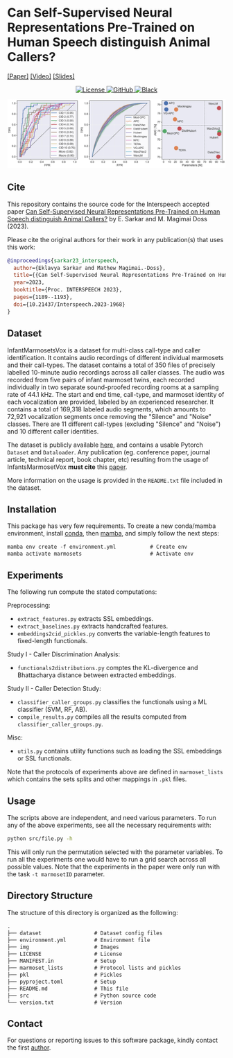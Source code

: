 # Can Self-Supervised Neural Representations Pre-Trained on Human Speech distinguish Animal Callers? 

[[Paper]](https://www.isca-speech.org/archive/interspeech_2023/sarkar23_interspeech.html)
[[Video]](https://youtu.be/fU_Pt_OuW1U)
[[Slides]](https://eklavyafcb.github.io/docs/Sarkar_Interspeech_2023_Presentation.pdf)

<p align="center">
    <a href="https://github.com/idiap/ssl-caller-detection/blob/main/LICENSE">
        <img alt="License" src="https://img.shields.io/badge/License-GPLv3-blue.svg">
    </a>
    <a href="https://github.com/idiap/ssl-caller-detection">
        <img alt="GitHub" src="https://img.shields.io/badge/GitHub-Open%20source-green">
    </a>
    <a href="https://github.com/psf/black">
        <img alt="Black" src="https://img.shields.io/badge/code%20style-black-000000.svg">
    </a>
</p>

<img src="img/figure.jpg" alt="header" width="1000"/>

## Cite

This repository contains the source code for the Interspeech accepted paper [Can Self-Supervised Neural Representations Pre-Trained on Human Speech distinguish Animal Callers?](https://www.isca-speech.org/archive/interspeech_2023/sarkar23_interspeech.html) by E. Sarkar and M. Magimai Doss (2023).

Please cite the original authors for their work in any publication(s) that uses this work:

```bib
@inproceedings{sarkar23_interspeech,
  author={Eklavya Sarkar and Mathew Magimai.-Doss},
  title={{Can Self-Supervised Neural Representations Pre-Trained on Human Speech distinguish Animal Callers?}},
  year=2023,
  booktitle={Proc. INTERSPEECH 2023},
  pages={1189--1193},
  doi={10.21437/Interspeech.2023-1968}
}
```

## Dataset

InfantMarmosetsVox is a dataset for multi-class call-type and caller identification. It contains audio recordings of different individual marmosets and their call-types. The dataset contains a total of 350 files of precisely labelled 10-minute audio recordings across all caller classes. The audio was recorded from five pairs of infant marmoset twins, each recorded individually in two separate sound-proofed recording rooms at a sampling rate of 44.1 kHz. The start and end time, call-type, and marmoset identity of each vocalization are provided, labeled by an experienced researcher. It contains a total of 169,318 labeled audio segments, which amounts to 72,921 vocalization segments once removing the "Silence" and "Noise" classes. There are 11 different call-types (excluding "Silence" and "Noise") and 10 different caller identities. 

The dataset is publicly available [here](https://www.idiap.ch/en/dataset/infantmarmosetsvox/index_html), and contains a usable Pytorch `Dataset` and `Dataloader`. Any publication (eg. conference paper, journal article, technical report, book chapter, etc) resulting from the usage of InfantsMarmosetVox **must cite** this [paper](https://www.isca-speech.org/archive/interspeech_2023/sarkar23_interspeech.html). 

More information on the usage is provided in the `README.txt` file included in the dataset.

## Installation

This package has very few requirements. 
To create a new conda/mamba environment, install [conda](https://conda.io), then [mamba](https://mamba.readthedocs.io/en/latest/installation.html#existing-conda-install), and simply follow the next steps:

```
mamba env create -f environment.yml           # Create env
mamba activate marmosets                      # Activate env
```

## Experiments
The following run compute the stated computations:

Preprocessing:
- `extract_features.py` extracts SSL embeddings.
- `extract_baselines.py` extracts handcrafted features.
- `embeddings2cid_pickles.py` converts the variable-length features to fixed-length functionals.

Study I - Caller Discrimination Analysis:
- `functionals2distributions.py` comptes the KL-divergence and Bhattacharya distance between extracted embeddings.

Study II - Caller Detection Study:
- `classifier_caller_groups.py` classifies the functionals using a ML classifier (SVM, RF, AB).
- `compile_results.py` compiles all the results computed from `classifier_caller_groups.py`.

Misc:
- `utils.py` contains utility functions such as loading the SSL embeddings or SSL functionals.

Note that the protocols of experiments above are defined in `marmoset_lists` which contains the sets splits and other mappings in `.pkl` files.

## Usage
The scripts above are independent, and need various parameters. To run any of the above experiments, see all the necessary requirements with:

```bash
python src/file.py -h
```

This will only run the permutation selected with the parameter variables.
To run all the experiments one would have to run a grid search across all possible values.
Note that the experiments in the paper were only run with the task `-t marmosetID` parameter.

## Directory Structure

The structure of this directory is organized as the following:

```
.
├── dataset                 # Dataset config files
├── environment.yml         # Environment file
├── img                     # Images
├── LICENSE                 # License
├── MANIFEST.in             # Setup
├── marmoset_lists          # Protocol lists and pickles
├── pkl                     # Pickles
├── pyproject.toml          # Setup
├── README.md               # This file
├── src                     # Python source code
└── version.txt             # Version
```

## Contact

For questions or reporting issues to this software package, kindly contact the first [author](mailto:eklavya.sarkar@idiap.ch).
